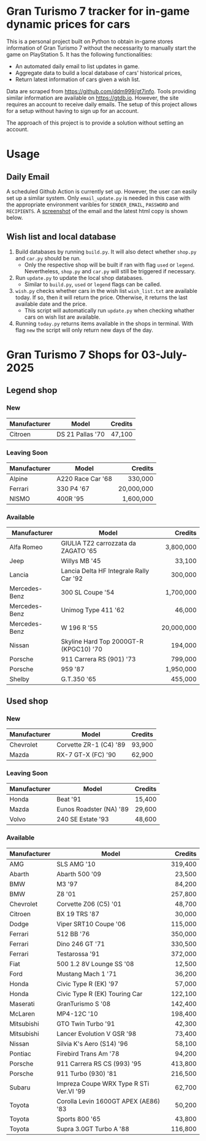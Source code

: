 # Gran Turismo 7 tracker for in-game dynamic prices for cars

This is a personal project built on Python to obtain in-game stores information of Gran Turismo 7 without the necessarity to manually start the game on PlayStation 5. It has the following functionalities:

- An automated daily email to list updates in game.
- Aggregate data to build a local database of cars' historical prices,
- Return latest information of cars given a wish list.

Data are scraped from https://github.com/ddm999/gt7info. Tools providing similar information are available on https://gtdb.io. However, the site requires an account to receive daily emails. The setup of this project allows for a setup without having to sign up for an account.

The approach of this project is to provide a solution without setting an account.

# Usage

## Daily Email

A scheduled Github Action is currently set up. However, the user can easily set up a similar system. Only `email_update.py` is needed in this case with the appropriate environment varibles for `SENDER_EMAIL`, `PASSWORD` and `RECIPIENTS`. A [screenshot](https://raw.githubusercontent.com/marcohoucheng/Gran-Turismo-7-Price-Tracker/main/data/email_screenshot.png) of the email and the latest html copy is shown below.

## Wish list and local database

1. Build databases by running `build.py`. It will also detect whether `shop.py` and `car.py` should be run.
    - Only the respective shop will be built if ran with flag `used` or `legend`. Nevertheless, `shop.py` and `car.py` will still be triggered if necessary.
2. Run `update.py` to update the local shop databases.
    - Similar to `build.py`, `used` or `legend` flags can be called.
3. `wish.py` checks whether cars in the wish list `wish_list.txt` are available today. If so, then it will return the price. Otherwise, it returns the last available date and the price.
    - This script will automatically run `update.py` when checking whather cars on wish list are available.
4. Running `today.py` returns items available in the shops in terminal. With flag `new` the script will only return new days of the day.


# Gran Turismo 7 Shops for 03-July-2025



## Legend shop

### New
 | Manufacturer | Model | Credits |
 | --- | --- | --: |
|Citroen|DS 21 Pallas '70|47,100|

### Leaving Soon
 | Manufacturer | Model | Credits |
 | --- | --- | --: |
|Alpine|A220 Race Car '68|330,000|
|Ferrari|330 P4 '67|20,000,000|
|NISMO|400R '95|1,600,000|

### Available
 | Manufacturer | Model | Credits |
 | --- | --- | --: |
|Alfa Romeo|GIULIA TZ2 carrozzata da ZAGATO '65|3,800,000|
|Jeep|Willys MB '45|33,100|
|Lancia|Lancia Delta HF Integrale Rally Car '92|300,000|
|Mercedes-Benz|300 SL Coupe '54|1,700,000|
|Mercedes-Benz|Unimog Type 411 '62|46,000|
|Mercedes-Benz|W 196 R '55|20,000,000|
|Nissan|Skyline Hard Top 2000GT-R (KPGC10) '70|194,000|
|Porsche|911 Carrera RS (901) '73|799,000|
|Porsche|959 '87|1,950,000|
|Shelby|G.T.350 '65|455,000|


## Used shop

### New
 | Manufacturer | Model | Credits |
 | --- | --- | --: |
|Chevrolet|Corvette ZR-1 (C4) '89|93,900|
|Mazda|RX-7 GT-X (FC) '90|62,900|

### Leaving Soon
 | Manufacturer | Model | Credits |
 | --- | --- | --: |
|Honda|Beat '91|15,400|
|Mazda|Eunos Roadster (NA) '89|29,600|
|Volvo|240 SE Estate '93|48,600|

### Available
 | Manufacturer | Model | Credits |
 | --- | --- | --: |
|AMG|SLS AMG '10|319,400|
|Abarth|Abarth 500 '09|23,500|
|BMW|M3 '97|84,200|
|BMW|Z8 '01|257,800|
|Chevrolet|Corvette Z06 (C5) '01|48,700|
|Citroen|BX 19 TRS '87|30,000|
|Dodge|Viper SRT10 Coupe '06|115,000|
|Ferrari|512 BB '76|350,000|
|Ferrari|Dino 246 GT '71|330,500|
|Ferrari|Testarossa '91|372,000|
|Fiat|500 1.2 8V Lounge SS '08|12,500|
|Ford|Mustang Mach 1 '71|36,200|
|Honda|Civic Type R (EK) '97|57,000|
|Honda|Civic Type R (EK) Touring Car|122,100|
|Maserati|GranTurismo S '08|142,400|
|McLaren|MP4-12C '10|198,400|
|Mitsubishi|GTO Twin Turbo '91|42,300|
|Mitsubishi|Lancer Evolution V GSR '98|73,400|
|Nissan|Silvia K's Aero (S14) '96|58,100|
|Pontiac|Firebird Trans Am '78|94,200|
|Porsche|911 Carrera RS CS (993) '95|413,800|
|Porsche|911 Turbo (930) '81|216,500|
|Subaru|Impreza Coupe WRX Type R STi Ver.VI '99|62,700|
|Toyota|Corolla Levin 1600GT APEX (AE86) '83|50,200|
|Toyota|Sports 800 '65|43,800|
|Toyota|Supra 3.0GT Turbo A '88|116,800|
